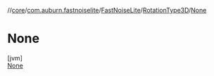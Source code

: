 //[core](../../../../../index.md)/[com.auburn.fastnoiselite](../../../index.md)/[FastNoiseLite](../../index.md)/[RotationType3D](../index.md)/[None](index.md)

# None

[jvm]\
[None](index.md)
